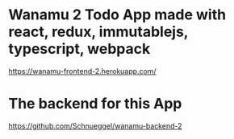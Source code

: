 # Wanamu 2 Todo App made with react, redux, immutablejs, typescript, webpack

https://wanamu-frontend-2.herokuapp.com/

# The backend for this App

https://github.com/Schnueggel/wanamu-backend-2
